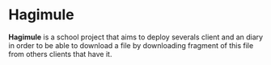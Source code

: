 # Hagimule

**Hagimule** is a school project that aims to deploy severals client and an diary in order to be able to download a file by downloading fragment of this file from others clients that have it. 
